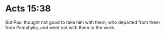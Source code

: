 # Acts 15:38

But Paul thought not good to take him with them, who departed from them from Pamphylia, and went not with them to the work.